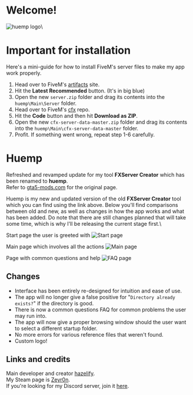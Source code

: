 # Welcome!
![huemp logo](https://imgur.com/QiaII10.png)\

# Important for installation
Here's a mini-guide for how to install FiveM's server files to make my app work properly.

1. Head over to FiveM's <a href="https://runtime.fivem.net/artifacts/fivem/build_server_windows/master/">artifacts</a> site.
2. Hit the **Latest Recommended** button. (It's in big blue)
3. Open the new `server.zip` folder and drag its contents into the `huemp\Main\Server` folder.
4. Head over to FiveM's <a href="https://github.com/citizenfx/cfx-server-data">cfx</a> repo.
5. Hit the **Code** button and then hit **Download as ZIP**.
6. Open the new `cfx-server-data-master.zip` folder and drag its contents into the `huemp\Main\cfx-server-data-master` folder.
7. Profit. If something went wrong, repeat step 1-6 carefully.

# Huemp
Refreshed and revamped update for my tool **FXServer Creator** which has been renamed to **huemp**.\
Refer to <a href="https://www.gta5-mods.com/tools/fxserver-fivem-server-creator">gta5-mods.com</a> for the original page.

Huemp is my new and updated version of the old **FXServer Creator** tool which you can find using the link above. Below you'll find comparisons between old and new, as well as changes in how the app works and what has been added. Do note that there are still changes planned that will take some time, which is why I'll be releasing the current stage first.\

Start page the user is greeted with ![Start page](https://i.imgur.com/I8MYH5A.png)

Main page which involves all the actions ![Main page](https://i.imgur.com/0OvFPIN.png)

Page with common questions and help ![FAQ page](https://imgur.com/J9C40AD.png)

## Changes
* Interface has been entirely re-designed for intuition and ease of use.
* The app will no longer give a false positive for "`Directory already exists?`" if the directory is good.
* There is now a common questions FAQ for common problems the user may run into.
* The app will now give a proper browsing window should the user want to select a different startup folder.
* No more errors for various reference files that weren't found.
* Custom logo!

## Links and credits
Main developer and creator <a href="https://www.gta5-mods.com/users/Remexy_">hazelify</a>.\
My Steam page is <a href="https://steamcommunity.com/id/de_cyanide/">Zeyr0n</a>.\
If you're looking for my Discord server, join it <a href="https://discord.gg/U2PMT6b">here</a>.

